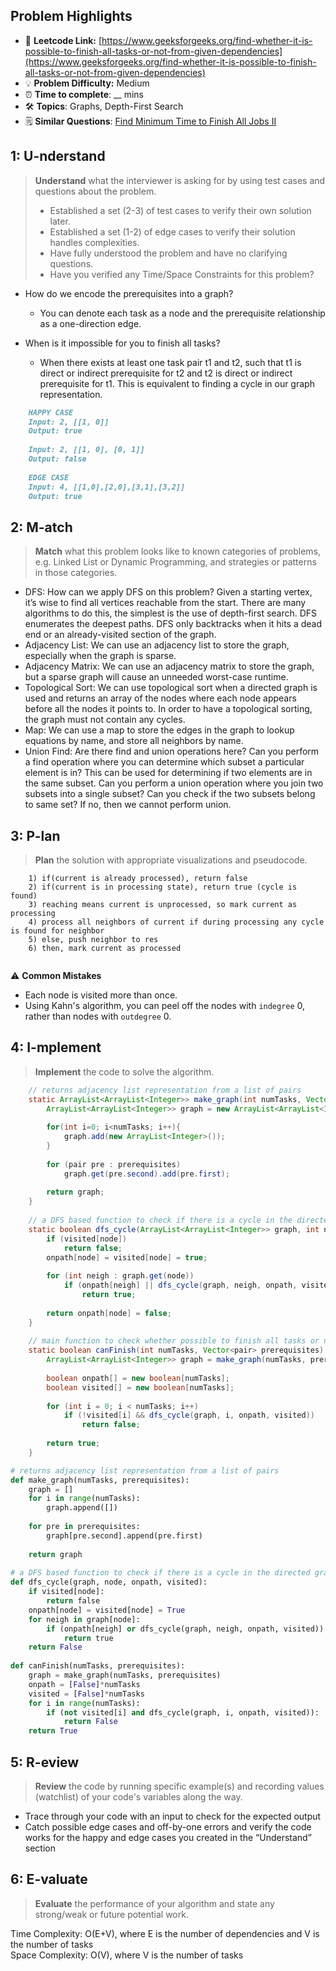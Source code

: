 ## Problem Highlights

* 🔗 **Leetcode Link:** [https://www.geeksforgeeks.org/find-whether-it-is-possible-to-finish-all-tasks-or-not-from-given-dependencies](https://www.geeksforgeeks.org/find-whether-it-is-possible-to-finish-all-tasks-or-not-from-given-dependencies)
* 💡 **Problem Difficulty:** Medium
* ⏰ **Time to complete**: __ mins
* 🛠️ **Topics**: Graphs, Depth-First Search
* 🗒️ **Similar Questions**: [Find Minimum Time to Finish All Jobs II](https://leetcode.com/problems/find-minimum-time-to-finish-all-jobs-ii/)

## 1: **U-nderstand**

> **Understand** what the interviewer is asking for by using test cases and questions about the problem.
> 
> - Established a set (2-3) of test cases to verify their own solution later.
> - Established a set (1-2) of edge cases to verify their solution handles complexities.
> - Have fully understood the problem and have no clarifying questions.
> - Have you verified any Time/Space Constraints for this problem?

- How do we encode the prerequisites into a graph?
  - You can denote each task as a node and the prerequisite relationship as a one-direction edge.

- When is it impossible for you to finish all tasks?
  - When there exists at least one task pair t1 and t2, such that t1 is direct or indirect prerequisite for t2 and t2 is direct or indirect prerequisite for t1. This is equivalent to finding a cycle in our graph representation.
    
```markdown
    HAPPY CASE
    Input: 2, [[1, 0]] 
    Output: true 
    
    Input: 2, [[1, 0], [0, 1]] 
    Output: false 
    
    EDGE CASE
    Input: 4, [[1,0],[2,0],[3,1],[3,2]]
    Output: true
```
    
## 2: M-atch

> **Match** what this problem looks like to known categories of problems, e.g. Linked List or Dynamic Programming, and strategies or patterns in those categories.
    
- DFS: How can we apply DFS on this problem? Given a starting vertex, it’s wise to find all vertices reachable from the start. There are many algorithms to do this, the simplest is the use of depth-first search. DFS enumerates the deepest paths. DFS only backtracks when it hits a dead end or an already-visited section of the graph.
- Adjacency List: We can use an adjacency list to store the graph, especially when the graph is sparse.
- Adjacency Matrix: We can use an adjacency matrix to store the graph, but a sparse graph will cause an unneeded worst-case runtime.
- Topological Sort: We can use topological sort when a directed graph is used and returns an array of the nodes where each node appears before all the nodes it points to. In order to have a topological sorting, the graph must not contain any cycles.
- Map: We can use a map to store the edges in the graph to lookup equations by name, and store all neighbors by name.
- Union Find: Are there find and union operations here? Can you perform a find operation where you can determine which subset a particular element is in? This can be used for determining if two elements are in the same subset. Can you perform a union operation where you join two subsets into a single subset? Can you check if the two subsets belong to same set? If no, then we cannot perform union. 
    
## 3: P-lan

> **Plan** the solution with appropriate visualizations and pseudocode.
    
```
    1) if(current is already processed), return false
    2) if(current is in processing state), return true (cycle is found)
    3) reaching means current is unprocessed, so mark current as processing
    4) process all neighbors of current if during processing any cycle is found for neighbor
    5) else, push neighbor to res
    6) then, mark current as processed
    
```
    
⚠️ **Common Mistakes**

* Each node is visited more than once.
* Using Kahn's algorithm, you can peel off the nodes with `indegree` 0, rather than nodes with `outdegree` 0.

## 4: I-mplement

> **Implement** the code to solve the algorithm.
    
```java
    // returns adjacency list representation from a list of pairs
    static ArrayList<ArrayList<Integer>> make_graph(int numTasks, Vector<pair> prerequisites) {
        ArrayList<ArrayList<Integer>> graph = new ArrayList<ArrayList<Integer>>(numTasks);
 
        for(int i=0; i<numTasks; i++){
            graph.add(new ArrayList<Integer>());
        }
 
        for (pair pre : prerequisites)
            graph.get(pre.second).add(pre.first);
 
        return graph;
    }
     
    // a DFS based function to check if there is a cycle in the directed graph
    static boolean dfs_cycle(ArrayList<ArrayList<Integer>> graph, int node, boolean onpath[], boolean visited[]) {
        if (visited[node])
            return false;
        onpath[node] = visited[node] = true;
 
        for (int neigh : graph.get(node))
            if (onpath[neigh] || dfs_cycle(graph, neigh, onpath, visited))
                return true;
 
        return onpath[node] = false;
    }
     
    // main function to check whether possible to finish all tasks or not
    static boolean canFinish(int numTasks, Vector<pair> prerequisites) {
        ArrayList<ArrayList<Integer>> graph = make_graph(numTasks, prerequisites);
         
        boolean onpath[] = new boolean[numTasks];
        boolean visited[] = new boolean[numTasks];
 
        for (int i = 0; i < numTasks; i++)
            if (!visited[i] && dfs_cycle(graph, i, onpath, visited))
                return false;
 
        return true;
    }
```
    
```python
# returns adjacency list representation from a list of pairs
def make_graph(numTasks, prerequisites):
    graph = []
    for i in range(numTasks):
        graph.append([])
 
    for pre in prerequisites:
        graph[pre.second].append(pre.first)
 
    return graph
 
# a DFS based function to check if there is a cycle in the directed graph
def dfs_cycle(graph, node, onpath, visited):
    if visited[node]:
        return false
    onpath[node] = visited[node] = True
    for neigh in graph[node]:
        if (onpath[neigh] or dfs_cycle(graph, neigh, onpath, visited)):
            return true
    return False
 
def canFinish(numTasks, prerequisites):
    graph = make_graph(numTasks, prerequisites)
    onpath = [False]*numTasks
    visited = [False]*numTasks
    for i in range(numTasks):
        if (not visited[i] and dfs_cycle(graph, i, onpath, visited)):
            return False
    return True
```
    
## 5: R-eview
    
> **Review** the code by running specific example(s) and recording values (watchlist) of your code's variables along the way.

- Trace through your code with an input to check for the expected output
- Catch possible edge cases and off-by-one errors and verify the code works for the happy and edge cases you created in the “Understand” section

    
## 6: E-valuate

> **Evaluate** the performance of your algorithm and state any strong/weak or future potential work.

Time Complexity: O(E+V), where E is the number of dependencies and V is the number of tasks
<br>
Space Complexity: O(V), where V is the number of tasks